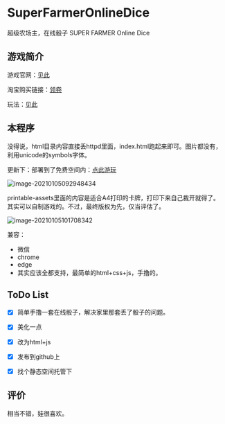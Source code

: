 # SuperFarmerOnlineDice
超级农场主，在线骰子 SUPER FARMER Online Dice 



## 游戏简介

游戏官网：[见此](https://www.granna.pl/katalog-gier/0-wszystkie-gry/343-SUPER-FARMER-THE-CARD-GAME.html)

淘宝购买链接：[领卷](https://s.click.taobao.com/HdbQVsu)

玩法：[见此](https://witreader.com/articles/549625416756/)



## 本程序

没得说，html目录内容直接丢httpd里面，index.html跑起来即可。图片都没有，利用unicode的symbols字体。

更新下：部署到了免费空间内：[点此游玩](https://oi.0w0.io/super_farmer_online_dice/index.html)

![image-20210105092948434](https://img.0w0.io/u/s!AkNcBZ_Plzzpgp8gEtFxiu-jJxAIiA/image-20210105092948434.png)



printable-assets里面的内容是适合A4打印的卡牌，打印下来自己裁开就得了。其实可以自制游戏的。不过，最终版权为先，仅当评估了。

![image-20210105101708342](https://img.0w0.io/u/s!AkNcBZ_Plzzpgp8xHo0ltzkcPKqmEg/image-20210105101708342.png)

兼容：

* 微信
* chrome
* edge
* 其实应该全都支持，最简单的html+css+js，手撸的。



## ToDo List

- [x] 简单手撸一套在线骰子，解决家里那套丢了骰子的问题。
- [x] 美化一点
- [x] 改为html+js
- [x] 发布到github上
- [x] 找个静态空间托管下



## 评价

相当不错，娃很喜欢。

